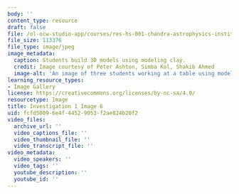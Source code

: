 ```yaml
---
body: ''
content_type: resource
draft: false
file: /ol-ocw-studio-app/courses/res-hs-001-chandra-astrophysics-institute/mithfh_chandra_inv1_cl_md2.jpg
file_size: 113376
file_type: image/jpeg
image_metadata:
  caption: Students build 3D models using modeling clay.
  credit: Image courtesy of Peter Ashton, Simba Kol, Shakib Ahmed
  image-alt: 'An image of three students working at a table using modeling clay. '
learning_resource_types:
- Image Gallery
license: https://creativecommons.org/licenses/by-nc-sa/4.0/
resourcetype: Image
title: Investigation 1 Image 6
uid: fcfd5009-6e4f-4452-9053-f2ae824b20f2
video_files:
  archive_url: ''
  video_captions_file: ''
  video_thumbnail_file: ''
  video_transcript_file: ''
video_metadata:
  video_speakers: ''
  video_tags: ''
  youtube_description: ''
  youtube_id: ''
---
```

